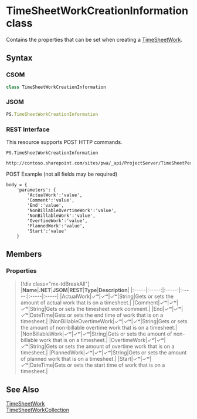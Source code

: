 [comment]: # (Name:TimeSheetWorkCreationInformation)
[comment]: # (Name:Microsoft.ProjectServer.TimeSheetWorkCreationInformation)
[comment]: # (Type:class)
[comment]: # (Status:Verified)

# <a name="name"></a>TimeSheetWorkCreationInformation class

<a name="description"></a>Contains the properties that can be set when creating a [TimeSheetWork](TimeSheetWork.md).

## <a name="syntax"></a>Syntax

### CSOM

```cs
class TimeSheetWorkCreationInformation 
```
### JSOM

```javascript
PS.TimeSheetWorkCreationInformation
```
### REST Interface

This resource supports POST HTTP commands.

```
PS.TimeSheetWorkCreationInformation

http://contoso.sharepoint.com/sites/pwa/_api/ProjectServer/TimeSheetPeriods('{periodid}')/TimeSheet/Lines('{lineid}')/Work/Add
```
POST Example (not all fields may be required)
```
body = {
	'parameters': {
		'ActualWork':'value', 
		'Comment':'value', 
		'End':'value', 
		'NonBillableOvertimeWork':'value', 
		'NonBillableWork':'value', 
		'OvertimeWork':'value', 
		'PlannedWork':'value', 
		'Start':'value'		
	}
```

## <a name="members"></a>Members

### <a name="properties"></a>Properties
> [!div class="mx-tdBreakAll"]
|**Name**|**.NET**|**JSOM**|**REST**|**Type**|**Description**|
|:-----|:-----:|:-----:|:-----:|:-----|:-----|
|<a name="ActualWork"></a>ActualWork|&#x2713;&#x02B7;|&#x2713;&#x02B7;|&#x2713;&#x02B7;|String|Gets or sets the amount of actual work that is on a timesheet.|
|<a name="Comment"></a>Comment|&#x2713;&#x02B7;|&#x2713;&#x02B7;|&#x2713;&#x02B7;|String|Gets or sets the timesheet work comment.|
|<a name="End"></a>End|&#x2713;&#x02B7;|&#x2713;&#x02B7;|&#x2713;&#x02B7;|DateTime|Gets or sets the end time of work that is on a timesheet.|
|<a name="NonBillableOvertimeWork"></a>NonBillableOvertimeWork|&#x2713;&#x02B7;|&#x2713;&#x02B7;|&#x2713;&#x02B7;|String|Gets or sets the amount of non-billable overtime work that is on a timesheet.|
|<a name="NonBillableWork"></a>NonBillableWork|&#x2713;&#x02B7;|&#x2713;&#x02B7;|&#x2713;&#x02B7;|String|Gets or sets the amount of non-billable work that is on a timesheet.|
|<a name="OvertimeWork"></a>OvertimeWork|&#x2713;&#x02B7;|&#x2713;&#x02B7;|&#x2713;&#x02B7;|String|Gets or sets the amount of overtime work that is on a timesheet.|
|<a name="PlannedWork"></a>PlannedWork|&#x2713;&#x02B7;|&#x2713;&#x02B7;|&#x2713;&#x02B7;|String|Gets or sets the amount of planned work that is on a timesheet.|
|<a name="Start"></a>Start|&#x2713;&#x02B7;|&#x2713;&#x02B7;|&#x2713;&#x02B7;|DateTime|Gets or sets the start time of work that is on a timesheet.|

## <a name="seeAlso"></a>See Also

[TimeSheetWork](TimeSheetWork.md)<br/>
[TimeSheetWorkCollection](TimeSheetWorkCollection.md)<br/>

